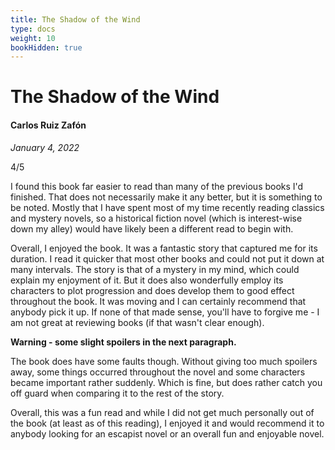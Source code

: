 ```yaml
---
title: The Shadow of the Wind
type: docs
weight: 10
bookHidden: true
---
```


# The Shadow of the Wind

#### Carlos Ruiz Zafón

*January 4, 2022*  

4/5  

I found this book far easier to read than many of the previous books I'd finished. That does not necessarily 
make it any better, but it is something to be noted. Mostly that I have spent most of my time recently reading 
classics and mystery novels, so a historical fiction novel (which is interest-wise down my alley) would have 
likely been a different read to begin with.  

Overall, I enjoyed the book. It was a fantastic story that captured me for its duration. I read it quicker 
that most other books and could not put it down at many intervals. The story is that of a mystery in my mind, 
which could explain my enjoyment of it. But it does also wonderfully employ its characters to plot progression 
and does develop them to good effect throughout the book. It was moving and I can certainly recommend that 
anybody pick it up. If none of that made sense, you'll have to forgive me - I am not great at reviewing 
books (if that wasn't clear enough).  

**Warning - some slight spoilers in the next paragraph.**

The book does have some faults though. Without giving too much spoilers away, some things occurred throughout 
the novel and some characters became important rather suddenly. Which is fine, but does rather catch you off 
guard when comparing it to the rest of the story.  

Overall, this was a fun read and while I did not get much personally out of the book (at least as of this 
reading), I enjoyed it and would recommend it to anybody looking for an escapist novel or an overall fun and 
enjoyable novel.  